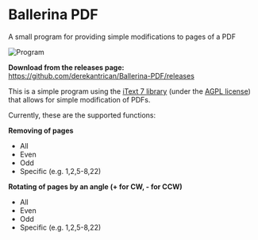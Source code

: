 # Ballerina PDF
A small program for providing simple modifications to pages of a PDF

![Program](https://i.imgur.com/3FO7qkA.png)

**Download from the releases page:** https://github.com/derekantrican/Ballerina-PDF/releases

This is a simple program using the [iText 7 library](https://itextpdf.com/itext7) (under the [AGPL license](https://itextpdf.com/AGPL)) that allows for simple modification of PDFs.

Currently, these are the supported functions:

**Removing of pages**

- All
- Even
- Odd
- Specific (e.g. 1,2,5-8,22)

**Rotating of pages by an angle (+ for CW, - for CCW)**

- All
- Even
- Odd
- Specific (e.g. 1,2,5-8,22)
